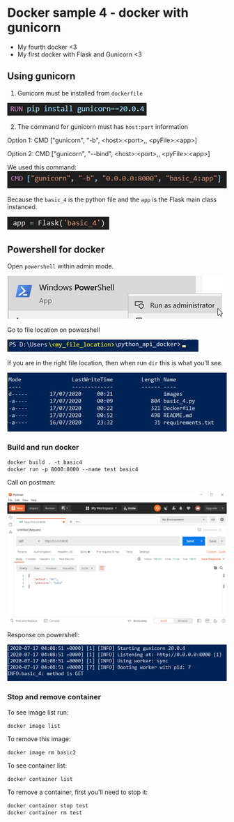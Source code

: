 # Docker sample 4 - docker with gunicorn

* My fourth docker <3
* My first docker with Flask and Gunicorn <3

## Using gunicorn
1. Gunicorn must be installed from `dockerfile`

![](images/install_gunicorn.png)

2. The command for gunicorn must has `host:port` information

Option 1: CMD ["gunicorn", "-b",  \<host\>:\<port\>,, \<pyFile\>:\<app\>]

Option 2: CMD ["gunicorn", "--bind",  \<host\>:\<port\>,, \<pyFile\>:\<app\>]

We used this command:
![](images/gunicorn_command.png)

Because the `basic_4` is the python file and the `app` is the Flask main class instanced.

![](images/flask_for_gunicorn.png)

## Powershell for docker
Open `powershell` within admin mode.

![](images/powershell.png)

Go to file location on powershell

![](images/file_location.png)

If you are in the right file location, then when run ```dir``` this is what you'll see.

![](images/directory.png)

### Build and run docker
```
docker build . -t basic4
docker run -p 8000:8000 --name test basic4
```

Call on postman:

![](images/postman.png)

Response on powershell:

![](images/docker_running.png)


### Stop and remove container
To see image list run:
```
docker image list
```

To remove this image:
```
docker image rm basic2
```


To see container list:
```
docker container list
```

To remove a container, first you'll need to stop it:
```
docker container stop test
docker container rm test
```